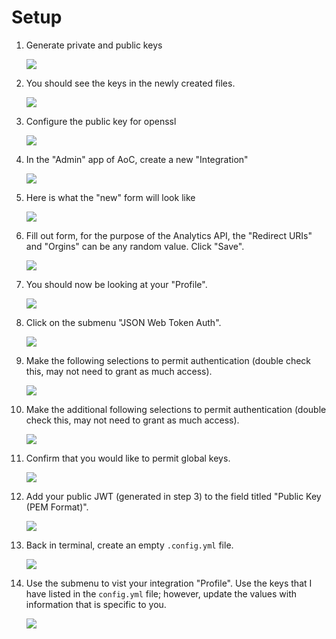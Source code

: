# Setup

1. Generate private and public keys

   <div class="demo-image">
     <img src="images/2-generate-keys.png"/>
   </div>

1. You should see the keys in the newly created files.

   <div class="demo-image">
     <img src="images/3-preview-private-key.png"/>
   </div>

1. Configure the public key for openssl

   <div class="demo-image">
     <img src="images/4-configure-jwt-for-openssl.png"/>
   </div>

1. In the "Admin" app of AoC, create a new "Integration"

   <div class="demo-image">
     <img src="images/5-integrations-create-new.png"/>
   </div>

1. Here is what the "new" form will look like

   <div class="demo-image">
     <img src="images/6-new-form.png"/>
   </div>

1. Fill out form, for the purpose of the Analytics API, the "Redirect URIs" and "Orgins" can be any random value. Click "Save".

   <div class="demo-image">
     <img src="images/7-new-form-filled-out.png"/>
   </div>

1. You should now be looking at your "Profile".

   <div class="demo-image">
     <img src="images/8-profile-details.png"/>
   </div>

1. Click on the submenu "JSON Web Token Auth".

   <div class="demo-image">
     <img src="images/9-jwt-landing.png"/>
   </div>

1. Make the following selections to permit authentication (double check this, may not need to grant as much access).

   <div class="demo-image">
     <img src="images/10-jwt-selections.png"/>
   </div>

1. Make the additional following selections to permit authentication (double check this, may not need to grant as much access).

   <div class="demo-image">
     <img src="images/11-jwt-selections-continued.png"/>
   </div>

1. Confirm that you would like to permit global keys.

   <div class="demo-image">
     <img src="images/12-allow-gloabl-keys.png"/>
   </div>

1. Add your public JWT (generated in step 3) to the field titled "Public Key (PEM Format)".

   <div class="demo-image">
     <img src="images/13-copy-public-key.png"/>
   </div>

1. Back in terminal, create an empty `.config.yml` file.

   <div class="demo-image">
     <img src="images/14-create-empty-config.png"/>
   </div>

1. Use the submenu to vist your integration "Profile". Use the keys that I have listed in the `config.yml` file; however, update the values with information that is specific to you.

   <div class="demo-image">
     <img src="images/15-add-config-data.png"/>
   </div>
